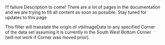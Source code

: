 !!! failure
    Description to come! There are a lot of pages in the documentation and we are trying to fill all content as soon as possible. Stay tuned for updates to this page

<!--- TODO --->

This filter will translate the origin of vtkImageData to any specified Corner of the data set assuming it is currently in the South West Bottom Corner (will not work if Corner was moved prior).

